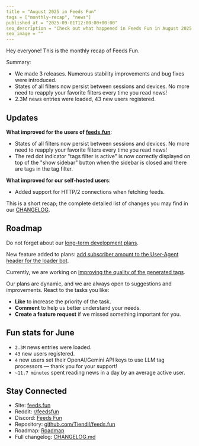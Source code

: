 ```yaml
---
title = "August 2025 in Feeds Fun"
tags = ["monthly-recap", "news"]
published_at = "2025-09-01T12:00:00+00:00"
seo_description = "Check out what happened in Feeds Fun in August 2025."
seo_image = ""
---
```


Hey everyone! This is the monthly recap of Feeds Fun.

Summary:

- We made 3 releases. Numerous stability improvements and bug fixes were introduced.
- States of all filters now persist between sessions and devices. No more need to reapply your favorite filters every time you read news!
- 2.3M news entries were loaded, 43 new users registered.

<!-- more -->

## Updates

**What improved for the users of [feeds.fun](https://feeds.fun)**:

- States of all filters now persist between sessions and devices. No more need to reapply your favorite filters every time you read news!
- The red dot indicator "tags filter is active" is now correctly displayed on top of the "show sidebar" button when the sidebar is closed and there are tags in the tag filter.

**What improved for our self-hosted users**:

- Added support for HTTP/2 connections when fetching feeds.

This is a short recap; the complete detailed list of changes you may find in our [CHANGELOG](https://github.com/Tiendil/feeds.fun/blob/main/CHANGELOG.md).

## Roadmap

Do not forget about our [long-term development plans](https://github.com/users/Tiendil/projects/1/views/1?pane=info).

New feature added to plans: [add subscriber amount to the User-Agent header for the loader bot](https://github.com/Tiendil/feeds.fun/issues/408).

Currently, we are working on [improving the quality of the generated tags](https://github.com/Tiendil/feeds.fun/issues/56).

Our plans are dynamic, and we are always open to suggestions and improvements. React to the tasks you like:

- **Like** to increase the priority of the task.
- **Comment** to help us better understand your needs.
- **Create a feature request** if we missed something important for you.

## Fun stats for June

- `2.3M` news entries were loaded.
- `43` new users registered.
- `4` new users set their OpenAI/Gemini API keys to use LLM tag processors — thank you for your support!
- `~11.7 minutes` spent reading news in a day by an average active user.

## Stay Connected

- Site: [feeds.fun](https://feeds.fun/)
- Reddit: [r/feedsfun](https://www.reddit.com/r/feedsfun/)
- Discord: [Feeds Fun](https://discord.com/invite/C5RVusHQXy)
- Repository: [github.com/Tiendil/feeds.fun](https://github.com/Tiendil/feeds.fun)
- Roadmap: [Roadmap](https://github.com/users/Tiendil/projects/1/views/1?pane=info)
- Full changelog: [CHANGELOG.md](https://github.com/Tiendil/feeds.fun/blob/main/CHANGELOG.md)
